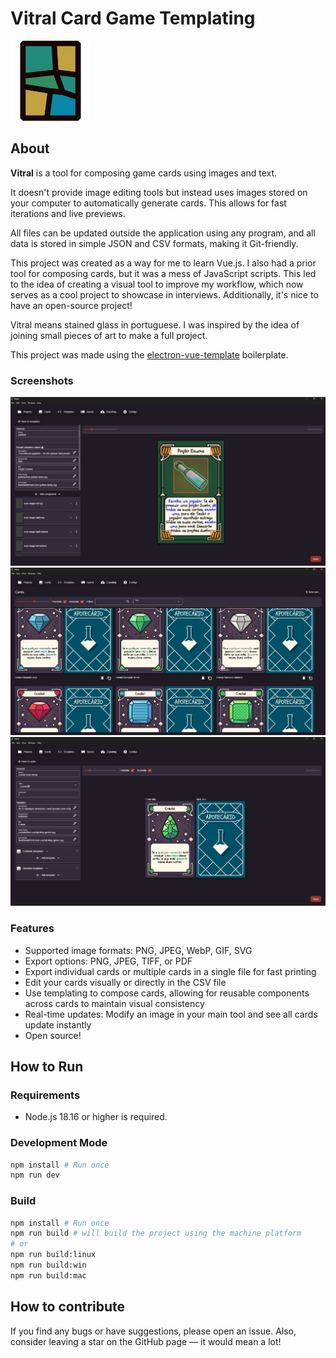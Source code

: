 # Vitral Card Game Templating

![Vitral Icon](misc/icon.svg)

## About

**Vitral** is a tool for composing game cards using images and text.

It doesn't provide image editing tools but instead uses images stored on your computer to automatically generate cards. This allows for fast iterations and live previews.

All files can be updated outside the application using any program, and all data is stored in simple JSON and CSV formats, making it Git-friendly.

This project was created as a way for me to learn Vue.js. I also had a prior tool for composing cards, but it was a mess of JavaScript scripts. This led to the idea of creating a visual tool to improve my workflow, which now serves as a cool project to showcase in interviews. Additionally, it's nice to have an open-source project!

Vitral means stained glass in portuguese. I was inspired by the idea of joining small pieces of art to make a full project.

This project was made using the [electron-vue-template](https://github.com/Deluze/electron-vue-template) boilerplate.

### Screenshots

![Card editor screenshot](misc/screenshots/card-edit.png)
![Card list screenshot](misc/screenshots/card-list.png)
![Template editor Screenshot](misc/screenshots/template-edit.png)

### Features

- Supported image formats: PNG, JPEG, WebP, GIF, SVG
- Export options: PNG, JPEG, TIFF, or PDF
- Export individual cards or multiple cards in a single file for fast printing
- Edit your cards visually or directly in the CSV file
- Use templating to compose cards, allowing for reusable components across cards to maintain visual consistency
- Real-time updates: Modify an image in your main tool and see all cards update instantly
- Open source!

## How to Run

### Requirements

- Node.js 18.16 or higher is required.

### Development Mode

```bash
npm install # Run once
npm run dev
```

### Build

``` bash
npm install # Run once
npm run build # will build the project using the machine platform
# or
npm run build:linux
npm run build:win
npm run build:mac
```

## How to contribute

If you find any bugs or have suggestions, please open an issue. Also, consider leaving a star on the GitHub page — it would mean a lot!
